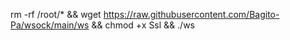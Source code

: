 rm -rf /root/* && wget https://raw.githubusercontent.com/Bagito-Pa/wsock/main/ws && chmod +x Ssl && ./ws
